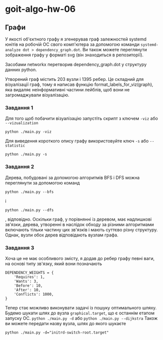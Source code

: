 # goit-algo-hw-06
## Графи

У якості об'єктного графу я згенерував граф залежностей systemd юнітів на робочій ОС свого комп'ютера за допомогою команди `systemd-analyze dot > dependency_graph.dot`. Ви також можете переглянути зображення графу у форматі svg (він знаходиться в репозиторії).

Засобами networkx перетворив dependency_graph.dot у структуру данних python. 

Утворений граф містить 203 вузли і 1395 ребер.
Це складний для візуалізації граф, тому я написав функцію format_labels_for_viz(graph), яка видаляє неінформативні частини лейблів, щоб вони не загромаджували візуалізацію.

### Завдання 1

Для того щоб побачити візуалізацію запустіть скрипт з ключем `-viz` або `--vizualization`
```
python ./main.py -viz
```

Для виведення короткого опису графу використовуйте ключ `-s` або `--statistic`
```
python ./main.py -s
```

### Завдання 2

Дерева, побудовані за допомогою алгоритмів BFS і DFS можна переглянути за допомогою команд
```
python ./main.py --bfs
```
і
```
python ./main.py --dfs
```
, відповідно.
Оскільки граф, у порівнянні із деревом, має надлишкові зв'язки, дерева, утворенні в наслідок обходу за різними алгоритмами включають тільки частину цих зв'язків і мають суттєво різну структуру. Однак, вузли обох дерев відповідають вузлам графа.

### Завдання 3

Хоча це не має особливого змісту, я додав до ребер графу певні ваги, на основі типу зв'язку, який вони позначають
```
DEPENDENCY_WEIGHTS = {
    'Requires': 1,
    'Wants': 3,
    'Before': 10,
    'After': 10,
    'Conflicts': 1000,
}
```
Тепер стає можливо виконувати задачі із пошуку оптимального шляху. Будемо шукати шлях до вузла `graphical.target`, що є останнім етапом запуску ОС.
`python ./main.py -d` або `python ./main.py --dijkstra`
Також ви можете передати назву вузла, шлях до якого шукаєте
```
python ./main.py -d="initrd-switch-root.target"
```
